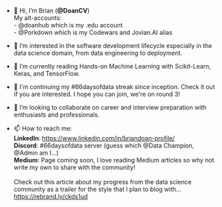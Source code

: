 - 👋 Hi, I’m Brian (**@DoanCV**)
<br> My alt-accounts:
<br>    - @doanhub which is my .edu account 
<br>    - @Porkdown which is my Codewars and Jovian.AI alias 

- 👀 I’m interested in the software development lifecycle especially in the data science domain, from data engineering to deployment.
- 🌱 I’m currently reading Hands-on Machine Learning with Scikit-Learn, Keras, and TensorFlow.
- 🎉 I'm continuing my #66daysofdata streak since inception. Check it out if you are interested. I hope you can join, we're on round 3!
- 💞️ I’m looking to collaborate on career and interview preparation with enthusiasts and professionals.

- 📫 How to reach me: 
<br> **LinkedIn**: https://www.linkedin.com/in/briandoan-profile/ 
<br> **Discord**: #66daysofdata server (guess which @Data Champion, @Admin am I...) 
<br> **Medium**: Page coming soon, I love reading Medium articles so why not write my own to share with the community! <br> <br> Check out this article about my progress from the data science community as a trailer for the style that I plan to blog with... https://rebrand.ly/ckds1ud

<!---
DoanCV/DoanCV is a ✨ special ✨ repository because its `README.md` (this file) appears on your GitHub profile.
You can click the Preview link to take a look at your changes.
--->
